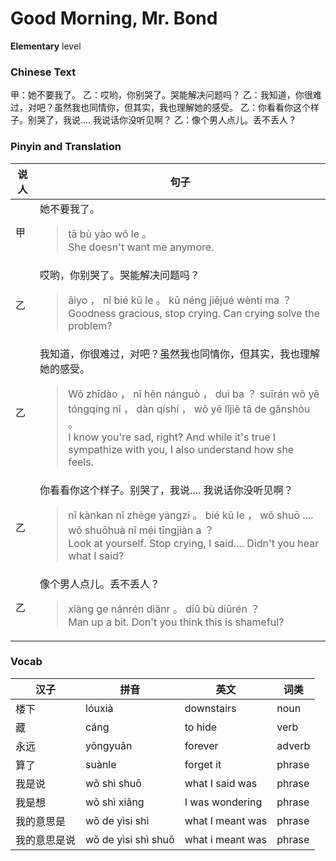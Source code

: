 # Good Morning, Mr. Bond
**Elementary** level
### Chinese Text
甲：她不要我了。
乙：哎哟，你别哭了。哭能解决问题吗？
乙：我知道，你很难过，对吧？虽然我也同情你，但其实，我也理解她的感受。
乙：你看看你这个样子。别哭了，我说.... 我说话你没听见啊？
乙：像个男人点儿。丢不丢人？

### Pinyin and Translation
|说人|句子|
|----|----|
|甲|她不要我了。<blockquote>tā bù yào wǒ le 。<br />She doesn't want me anymore.</blockquote>|
|乙|哎哟，你别哭了。哭能解决问题吗？<blockquote>āiyo ， nǐ bié kū le 。 kū néng jiějué wèntí ma ？<br />Goodness gracious, stop crying. Can crying solve the problem?</blockquote>|
|乙|我知道，你很难过，对吧？虽然我也同情你，但其实，我也理解她的感受。<blockquote>Wǒ zhīdào ， nǐ hěn nánguò ， duì ba ？ suīrán wǒ yě tóngqíng nǐ ， dàn qíshí ， wǒ yě lǐjiě tā de gǎnshòu 。<br />I know you're sad, right? And while it's true I sympathize with you, I also understand how she feels.</blockquote>|
|乙|你看看你这个样子。别哭了，我说.... 我说话你没听见啊？<blockquote>nǐ kànkan nǐ zhège yàngzi 。 bié kū le ， wǒ shuō .... wǒ shuōhuà nǐ méi tīngjiàn a ？<br />Look at yourself. Stop crying, I said.... Didn't you hear what I said?</blockquote>|
|乙|像个男人点儿。丢不丢人？<blockquote>xiàng ge nánrén diǎnr 。 diū bù diūrén ？<br />Man up a bit. Don't you think this is shameful?</blockquote>|
### Vocab
|汉子|拼音|英文|词类|
|----|----|----|----|
|楼下|lóuxià|downstairs|noun|
|藏|cáng|to hide|verb|
|永远|yǒngyuǎn|forever|adverb|
|算了|suànle|forget it|phrase|
|我是说|wǒ shì shuō|what I said was|phrase|
|我是想|wǒ shì xiǎng|I was wondering|phrase|
|我的意思是|wǒ de yìsi shì|what I meant was|phrase|
|我的意思是说|wǒ de yìsi shì shuō|what i meant was|phrase|
